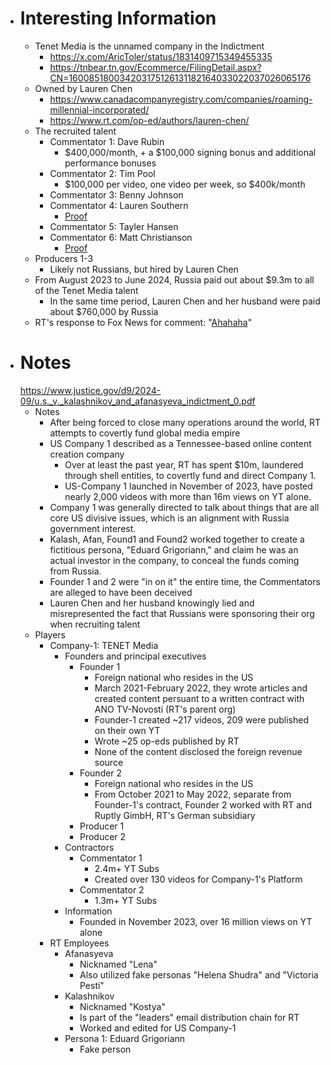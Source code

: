 - # Interesting Information
  - Tenet Media is the unnamed company in the Indictment
    - https://x.com/AricToler/status/1831409715349455335
    - https://tnbear.tn.gov/Ecommerce/FilingDetail.aspx?CN=160085180034203175126131182164033022037026065176
  - Owned by Lauren Chen
    - https://www.canadacompanyregistry.com/companies/roaming-millennial-incorporated/
    - https://www.rt.com/op-ed/authors/lauren-chen/
  - The recruited talent
    - Commentator 1: Dave Rubin
      - $400,000/month, + a $100,000 signing bonus and additional performance bonuses
    - Commentator 2: Tim Pool
      - $100,000 per video, one video per week, so $400k/month
    - Commentator 3: Benny Johnson
    - Commentator 4: Lauren Southern
      - [Proof](https://i.imgur.com/5NRYiTI.png)
    - Commentator 5: Tayler Hansen
    - Commentator 6: Matt Christianson
      - [Proof](https://imgur.com/a/MnAPpZB)
  - Producers 1-3
    - Likely not Russians, but hired by Lauren Chen
  - From August 2023 to June 2024, Russia paid out about $9.3m to all of the Tenet Media talent
    - In the same time period, Lauren Chen and her husband were paid about $760,000 by Russia
  - RT's response to Fox News for comment: "[Ahahaha](https://x.com/Acyn/status/1831454663599890869)"
- # Notes
  https://www.justice.gov/d9/2024-09/u.s._v._kalashnikov_and_afanasyeva_indictment_0.pdf
  - Notes
    - After being forced to close many operations around the world, RT attempts to covertly fund global media empire
    - US Company 1 described as a Tennessee-based online content creation company
      - Over at least the past year, RT has spent $10m, laundered through shell entities, to covertly fund and direct Company 1.
      - US-Company 1 launched in November of 2023, have posted nearly 2,000 videos with more than 16m views on YT alone.
    - Company 1 was generally directed to talk about things that are all core US divisive issues, which is an alignment with Russia government interest.
    - Kalash, Afan, Found1 and Found2 worked together to create a fictitious persona, "Eduard Grigoriann," and claim he was an actual investor in the company, to conceal the funds coming from Russia.
    - Founder 1 and 2 were "in on it" the entire time, the Commentators are alleged to have been deceived
    - Lauren Chen and her husband knowingly lied and misrepresented the fact that Russians were sponsoring their org when recruiting talent
  - Players
    - Company-1: TENET Media
      - Founders and principal executives
        - Founder 1
          - Foreign national who resides in the US
          - March 2021-February 2022, they wrote articles and created content persuant to a written contract with ANO TV-Novosti (RT's parent org)
          - Founder-1 created ~217 videos, 209 were published on their own YT
          - Wrote ~25 op-eds published by RT
          - None of the content disclosed the foreign revenue source
        - Founder 2
          - Foreign national who resides in the US
          - From October 2021 to May 2022, separate from Founder-1's contract, Founder 2 worked with RT and Ruptly GimbH, RT's German subsidiary
        - Producer 1
        - Producer 2
      - Contractors
        - Commentator 1
          - 2.4m+ YT Subs
          - Created over 130 videos for Company-1's Platform
        - Commentator 2
          - 1.3m+ YT Subs
      - Information
        - Founded in November 2023, over 16 million views on YT alone
    - RT Employees
      - Afanasyeva
        - Nicknamed "Lena"
        - Also utilized fake personas "Helena Shudra" and "Victoria Pesti"
      - Kalashnikov
        - Nicknamed "Kostya"
        - Is part of the "leaders" email distribution chain for RT
        - Worked and edited for US Company-1
      - Persona 1: Eduard Grigoriann
        - Fake person
#
